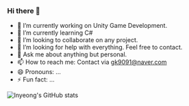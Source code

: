 ### Hi there 👋
- 🔭 I’m currently working on Unity Game Development.
- 🌱 I’m currently learning C#
- 👯 I’m looking to collaborate on any project.
- 🤔 I’m looking for help with everything. Feel free to contact.
- 💬 Ask me about anything but personal.
- 📫 How to reach me: Contact via gk9091@naver.com
- 😄 Pronouns: ...
- ⚡ Fun fact: ...

![Inyeong's GitHub stats](https://github-readme-stats.vercel.app/api?username=swimmin99&show_icons=true&theme=graywhite)
